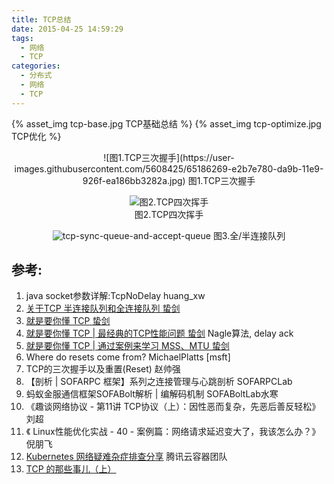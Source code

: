 ```yaml
---
title: TCP总结
date: 2015-04-25 14:59:29
tags: 
  - 网络
  - TCP
categories: 
  - 分布式
  - 网络
  - TCP   
---
```


{% asset_img  tcp-base.jpg  TCP基础总结 %}
{% asset_img  tcp-optimize.jpg  TCP优化 %}

<!-- more -->

<div style="text-align: center;">
![图1.TCP三次握手](https://user-images.githubusercontent.com/5608425/65186269-e2b7e780-da9b-11e9-926f-ea186bb3282a.jpg)   
图1.TCP三次握手

![图2.TCP四次挥手](https://user-images.githubusercontent.com/5608425/65186267-e21f5100-da9b-11e9-9f92-3fcab8f30679.jpg)   
图2.TCP四次挥手

![tcp-sync-queue-and-accept-queue](https://user-images.githubusercontent.com/5608425/65186270-e3507e00-da9b-11e9-8419-bab1f09e35eb.jpg)  图3.全/半连接队列
</div>

## 参考:

1. java socket参数详解:TcpNoDelay huang_xw
2. [关于TCP 半连接队列和全连接队列 蛰剑](http://jm.taobao.org/2017/05/25/525-1/)
3. [就是要你懂 TCP 蛰剑](http://jm.taobao.org/2017/06/08/20170608/) 
4. [就是要你懂 TCP | 最经典的TCP性能问题 蛰剑](http://jm.taobao.org/2017/06/01/20170601/)  Nagle算法, delay ack
5. [就是要你懂 TCP | 通过案例来学习 MSS、MTU 蛰剑](http://jm.taobao.org/2017/07/27/20170727/)
6. Where do resets come from? MichaelPlatts [msft]
7. TCP的三次握手以及重置(Reset) 赵帅强
8. 【剖析 | SOFARPC 框架】系列之连接管理与心跳剖析 SOFARPCLab
9. 蚂蚁金服通信框架SOFABolt解析 | 编解码机制 SOFABoltLab水寒
10. 《趣谈网络协议 - 第11讲 TCP协议（上）：因性恶而复杂，先恶后善反轻松》  刘超
11. 《 Linux性能优化实战 - 40 - 案例篇：网络请求延迟变大了，我该怎么办？》 倪朋飞
12. [Kubernetes 网络疑难杂症排查分享](https://tencentcloudcontainerteam.github.io/2019/08/12/troubleshooting-with-kubernetes-network/)   腾讯云容器团队
13. [TCP 的那些事儿（上）](https://coolshell.cn/articles/11564.html)

